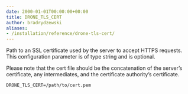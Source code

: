 ```yaml
---
date: 2000-01-01T00:00:00+00:00
title: DRONE_TLS_CERT
author: bradrydzewski
aliases:
- /installation/reference/drone-tls-cert/
---
```


Path to an SSL certificate used by the server to accept HTTPS requests. This configuration parameter is of type string and is optional.

Please note that the cert file should be the concatenation of the server’s certificate, any intermediates, and the certificate authority’s certificate.

```
DRONE_TLS_CERT=/path/to/cert.pem
```